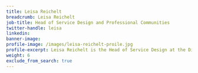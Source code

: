 ```yaml
---
title: Leisa Reichelt
breadcrumb: Leisa Reichelt
job-title: Head of Service Design and Professional Communities
twitter-handle: leisa
linkedin:
banner-image:
profile-image: /images/leisa-reichelt-proile.jpg
profile-excerpt: Leisa Reichelt is the Head of Service Design at the Digital Transformation Office.
weight: 6
exclude_from_search: true
---
```

